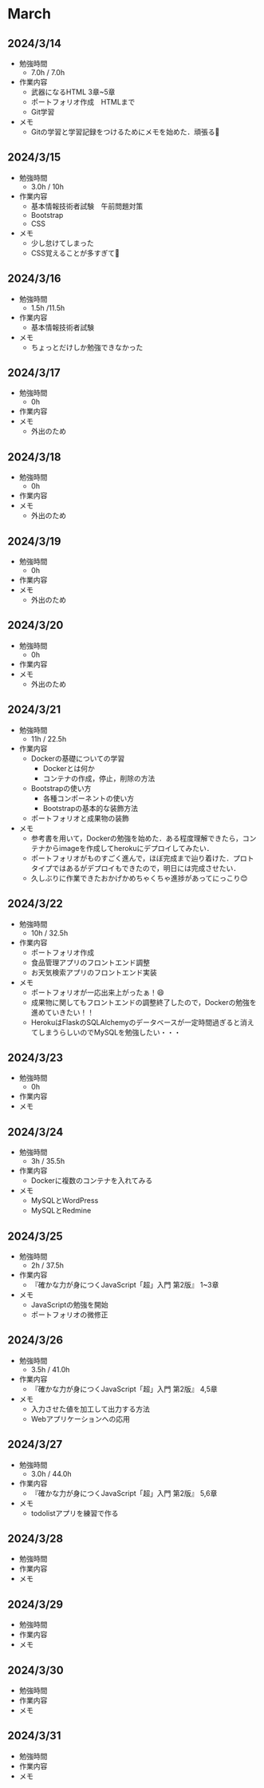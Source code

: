 # March

## 2024/3/14

- 勉強時間
  - 7.0h / 7.0h
- 作業内容
  - 武器になるHTML 3章~5章
  - ポートフォリオ作成　HTMLまで
  - Git学習
- メモ
  - Gitの学習と学習記録をつけるためにメモを始めた．頑張る💪

## 2024/3/15

- 勉強時間
  - 3.0h / 10h
- 作業内容
  - 基本情報技術者試験　午前問題対策
  - Bootstrap
  - CSS
- メモ
  - 少し怠けてしまった
  - CSS覚えることが多すぎて🥺

## 2024/3/16

- 勉強時間
  - 1.5h /11.5h
- 作業内容
  - 基本情報技術者試験
- メモ
  - ちょっとだけしか勉強できなかった

## 2024/3/17

- 勉強時間
  - 0h
- 作業内容
- メモ
  - 外出のため

## 2024/3/18

- 勉強時間
  - 0h
- 作業内容
- メモ
  - 外出のため

## 2024/3/19

- 勉強時間
  - 0h
- 作業内容
- メモ
  - 外出のため

## 2024/3/20

- 勉強時間
  - 0h
- 作業内容
- メモ
  - 外出のため

## 2024/3/21

- 勉強時間
  - 11h / 22.5h
- 作業内容
  - Dockerの基礎についての学習
    - Dockerとは何か
    - コンテナの作成，停止，削除の方法
  - Bootstrapの使い方
    - 各種コンポーネントの使い方
    - Bootstrapの基本的な装飾方法
  - ポートフォリオと成果物の装飾
- メモ
  - 参考書を用いて，Dockerの勉強を始めた．ある程度理解できたら，コンテナからimageを作成してherokuにデプロイしてみたい．
  - ポートフォリオがものすごく進んで，ほぼ完成まで辿り着けた．プロトタイプではあるがデプロイもできたので，明日には完成させたい．
  - 久しぶりに作業できたおかげかめちゃくちゃ進捗があってにっこり😊

## 2024/3/22

- 勉強時間
  - 10h / 32.5h
- 作業内容
  - ポートフォリオ作成
  - 食品管理アプリのフロントエンド調整
  - お天気検索アプリのフロントエンド実装
- メモ
  - ポートフォリオが一応出来上がったぁ！😄
  - 成果物に関してもフロントエンドの調整終了したので，Dockerの勉強を進めていきたい！！
  - HerokuはFlaskのSQLAlchemyのデータベースが一定時間過ぎると消えてしまうらしいのでMySQLを勉強したい・・・

## 2024/3/23

- 勉強時間
  - 0h
- 作業内容
- メモ

## 2024/3/24

- 勉強時間
  - 3h / 35.5h
- 作業内容
  - Dockerに複数のコンテナを入れてみる
- メモ
  - MySQLとWordPress
  - MySQLとRedmine

## 2024/3/25

- 勉強時間
  - 2h / 37.5h
- 作業内容
  - 『確かな力が身につくJavaScript「超」入門 第2版』 1~3章
- メモ
  - JavaScriptの勉強を開始
  - ポートフォリオの微修正

## 2024/3/26

- 勉強時間
  - 3.5h / 41.0h
- 作業内容
  - 『確かな力が身につくJavaScript「超」入門 第2版』 4,5章
- メモ
  - 入力させた値を加工して出力する方法
  - Webアプリケーションへの応用

## 2024/3/27

- 勉強時間
  - 3.0h / 44.0h
- 作業内容
  - 『確かな力が身につくJavaScript「超」入門 第2版』 5,6章
- メモ
  - todolistアプリを練習で作る

## 2024/3/28

- 勉強時間
- 作業内容
- メモ

## 2024/3/29

- 勉強時間
- 作業内容
- メモ

## 2024/3/30

- 勉強時間
- 作業内容
- メモ

## 2024/3/31

- 勉強時間
- 作業内容
- メモ
